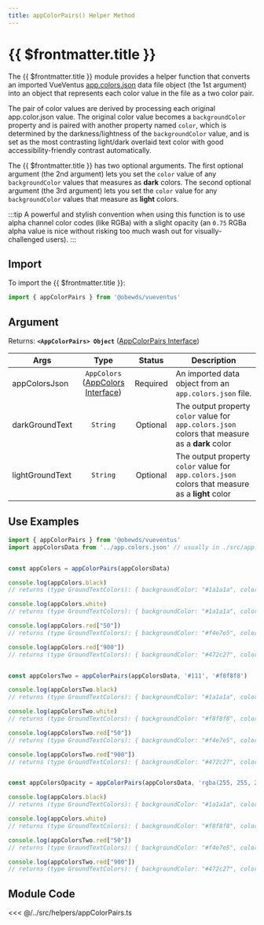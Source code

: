 ```yaml
---
title: appColorPairs() Helper Method
---
```



<script setup>
    import DocsPackageVersion from '../../../src/views/compos/DocsPackageVersion.vue'
</script>



# {{ $frontmatter.title }}

The {{ $frontmatter.title }} module provides a helper function that converts an imported VueVentus [app.colors.json](/modules/data/app-colors-json) data file object (the 1st argument) into an object that represents each color value in the file as a two color pair. 

The pair of color values are derived by processing each original app.color.json value. The original color value becomes a `backgroundColor` property and is paired with another property named `color`, which is determined by the darkness/lightness of the `backgroundColor` value, and is set as the most contrasting light/dark overlaid text color with good accessibility-friendly contrast automatically.

The {{ $frontmatter.title }} has two optional arguments. The first optional argument (the 2nd argument) lets you set the `color` value of any `backgroundColor` values that measures as **dark** colors. The second optional argument (the 3rd argument) lets you set the `color` value for any `backgroundColor` values that measure as **light** colors.

:::tip
A powerful and stylish convention when using this function is to use alpha channel color codes (like RGBa) with a slight opacity (an `0.75` RGBa alpha value is nice without risking too much wash out for visually-challenged users).
:::






## Import

To import the {{ $frontmatter.title }}:

```javascript
import { appColorPairs } from '@obewds/vueventus'
```





## Argument

Returns: **`<AppColorPairs> Object`** ([AppColorPairs Interface](/typescript/interfaces#appcolorpairs))  

| Args            | Type     | Status   | Description |
|-----------------|:--------:|:--------:|-------------|
| appColorsJson   | `AppColors` ([AppColors Interface](/typescript/interfaces#appcolors)) | Required | An imported data object from an `app.colors.json` file. |
| darkGroundText  | `String`    | Optional | The output property `color` value for `app.colors.json` colors that measure as a **dark** color |
| lightGroundText | `String`    | Optional | The output property `color` value for `app.colors.json` colors that measure as a **light** color |










## Use Examples

```javascript
import { appColorPairs } from '@obewds/vueventus'
import appColorsData from '../app.colors.json' // usually in ./src/app.colors.json


const appColors = appColorPairs(appColorsData)

console.log(appColors.black)
// returns (type GroundTextColors): { backgroundColor: "#1a1a1a", color: "#fff" }

console.log(appColors.white)
// returns (type GroundTextColors): { backgroundColor: "#1a1a1a", color: "#000" }

console.log(appColors.red["50"])
// returns (type GroundTextColors): { backgroundColor: "#f4e7e5", color: "#fff" }

console.log(appColors.red["900"])
// returns (type GroundTextColors): { backgroundColor: "#472c27", color: "#000" }


const appColorsTwo = appColorPairs(appColorsData, '#111', '#f8f8f8')

console.log(appColorsTwo.black)
// returns (type GroundTextColors): { backgroundColor: "#1a1a1a", color: "#f8f8f8" }

console.log(appColorsTwo.white)
// returns (type GroundTextColors): { backgroundColor: "#f8f8f8", color: "#111" }

console.log(appColorsTwo.red["50"])
// returns (type GroundTextColors): { backgroundColor: "#f4e7e5", color: "#f8f8f8" }

console.log(appColorsTwo.red["900"])
// returns (type GroundTextColors): { backgroundColor: "#472c27", color: "#111" }


const appColorsOpacity = appColorPairs(appColorsData, 'rgba(255, 255, 255, .75)', 'rgba(0, 0, 0, .75)')

console.log(appColors.black)
// returns (type GroundTextColors): { backgroundColor: "#1a1a1a", color: "rgba(255, 255, 255, .75)" }

console.log(appColors.white)
// returns (type GroundTextColors): { backgroundColor: "#f8f8f8", color: "rgba(0, 0, 0, .75)" }

console.log(appColorsTwo.red["50"])
// returns (type GroundTextColors): { backgroundColor: "#f4e7e5", color: "rgba(255, 255, 255, .75)" }

console.log(appColorsTwo.red["900"])
// returns (type GroundTextColors): { backgroundColor: "#472c27", color: "rgba(0, 0, 0, .75)" }
```









## Module Code


<<< @/../src/helpers/appColorPairs.ts





<DocsPackageVersion/>
